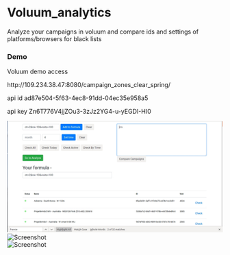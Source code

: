 # Voluum_analytics
<p>Analyze your campaigns in voluum and compare ids and settings of platforms/browsers for black lists</p>
<h3>Demo</h3> 
<p>Voluum demo access</p>
<p>http://109.234.38.47:8080/campaign_zones_clear_spring/</p>
<p>api id ad87e504-5f63-4ec8-91dd-04ec35e958a5</p>
<p>api key Zn6T776V4jjZOu3-3zJz2YG4-u-yEGDI-HI0</p>

![Screenshot](files/github.jpg)
<br>
![Screenshot](files/github.jpg2)
<br>
![Screenshot](files/github.jpg3)